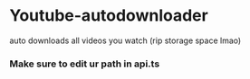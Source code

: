 # Youtube-autodownloader
auto downloads all videos you watch (rip storage space lmao)
### Make sure to edit ur path in api.ts
